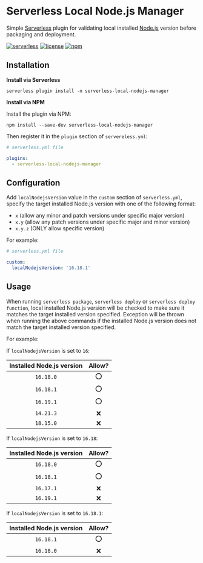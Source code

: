 # Serverless Local Node.js Manager
Simple [Serverless][url-serverless] plugin for validating local installed [Node.js][url-nodejs] version before packaging and deployment.

[![serverless][icon-serverless]][url-serverless]
[![license][icon-license]][path-license]
[![npm][icon-npm]][url-npm]

## Installation
**Install via Serverless**
```shell
serverless plugin install -n serverless-local-nodejs-manager
```

**Install via NPM**

Install the plugin via NPM:
```shell
npm install --save-dev serverless-local-nodejs-manager
```
Then register it in the `plugin` section of `servereless.yml`:
```yaml
# serverless.yml file

plugins:
  - serverless-local-nodejs-manager
```

## Configuration
Add `localNodejsVersion` value in the `custom` section of `serverless.yml`, specify the target installed Node.js version with one of the following format:
- `x` (allow any minor and patch versions under specific major version)
- `x.y` (allow any patch versions under specific major and minor version)
- `x.y.z` (ONLY allow specific version)

For example:
```yaml
# serverless.yml file

custom:
  localNodejsVersion: '16.18.1'
```

## Usage
When running `serverless package`, `serverless deploy` or `serverless deploy function`,
local installed Node.js version will be checked to make sure it matches the target installed version specified.
Exception will be thrown when running the above commands if the installed Node.js version does not match the target installed version specified.

For example:

If `localNodejsVersion` is set to `16`:

| Installed Node.js version | Allow? |
|:-------------------------:|:------:|
|         `16.18.0`         |   ⭕    |
|         `16.18.1`         |   ⭕    |
|         `16.19.1`         |   ⭕    |
|         `14.21.3`         |   ❌    |
|         `18.15.0`         |   ❌    |

If `localNodejsVersion` is set to `16.18`:

| Installed Node.js version | Allow? |
|:-------------------------:|:------:|
|         `16.18.0`         |   ⭕    |
|         `16.18.1`         |   ⭕    |
|         `16.17.1`         |   ❌    |
|         `16.19.1`         |   ❌    |

If `localNodejsVersion` is set to `16.18.1`:

| Installed Node.js version | Allow? |
|:-------------------------:|:------:|
|         `16.18.1`         |   ⭕    |
|         `16.18.0`         |   ❌    |

[url-serverless]: https://www.serverless.com
[url-nodejs]: https://nodejs.org
[url-npm]: https://www.npmjs.com/package/serverless-local-nodejs-manager
[path-license]: ./LICENSE
[icon-serverless]: http://public.serverless.com/badges/v3.svg
[icon-license]: https://img.shields.io/npm/l/serverless-local-nodejs-manager
[icon-npm]: https://img.shields.io/npm/v/serverless-local-nodejs-manager